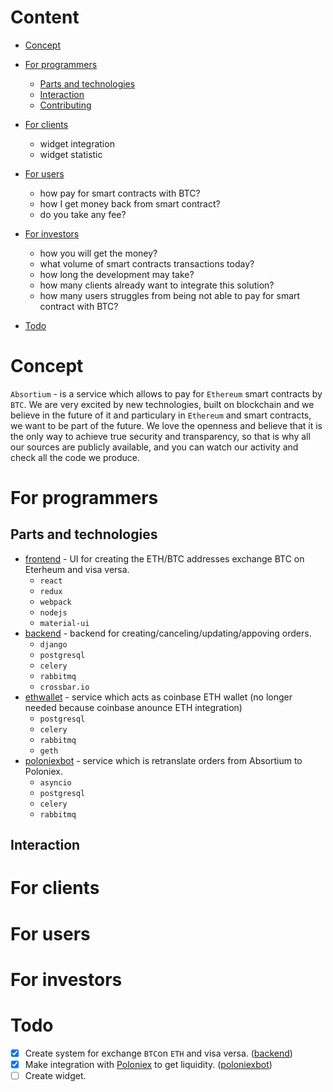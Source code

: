Content
=================

* [Concept](#concept)
* [For programmers](#for-programmers)
   * [Parts and technologies](#parts-and-technologies)
   * [Interaction](#interaction)
   * [Contributing](#contributing)

* [For clients](#for-clients)
    * widget integration
    * widget statistic

* [For users](#for-users)
    * how pay for smart contracts with BTC?
    * how I get money back from smart contract?
    * do you take any fee?

* [For investors](#for-investors)
    * how you will get the money?
    * what volume of smart contracts transactions today?
    * how long the development may take?
    * how many clients already want to integrate this solution?
    * how many users struggles from being not able to pay for smart contract with BTC?
* [Todo](#todo)

Concept
=================
`Absortium` - is a service which allows to pay for `Ethereum` smart contracts by `BTC`. We are very excited by new technologies, built on blockchain and we believe in the future of it and particulary in `Ethereum` and smart contracts, we want to be part of the future. We love the openness and believe that it is the only way to achieve true security and transparency, so that is why all our sources are publicly available, and you can watch our activity and check all the code we produce.

For programmers
=================
## Parts and technologies
* [frontend](https://github.com/absortium/frontend) - UI for creating the ETH/BTC addresses exchange BTC on Eterheum and visa versa.
    * `react`
    * `redux`
    * `webpack`
    * `nodejs`
    * `material-ui`
* [backend](https://github.com/absortium/backend) - backend for creating/canceling/updating/appoving orders.
    * `django`
    * `postgresql`
    * `celery`
    * `rabbitmq`
    * `crossbar.io`
* [ethwallet](https://github.com/absortium/ethwallet) - service which acts as coinbase ETH wallet (no longer needed because coinbase anounce ETH integration)
    * `postgresql`
    * `celery`
    * `rabbitmq`
    * `geth`
* [poloniexbot](https://github.com/absortium/poloniexbot) - service which is retranslate orders from Absortium to Poloniex.
    * `asyncio`
    * `postgresql`
    * `celery`
    * `rabbitmq`

## Interaction
  
For clients
=================

For users
=================

For investors
=================


Todo
=================
- [x] Create system for exchange `BTC`on `ETH` and visa versa. ([backend](https://github.com/absortium/backend))
- [x] Make integration with [Poloniex](http://poloniex.com) to get liquidity. ([poloniexbot](https://github.com/absortium/poloniexbot))
- [ ] Create widget.
